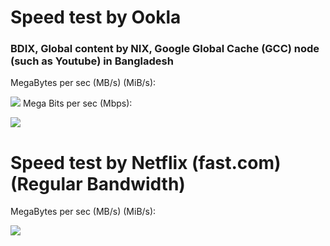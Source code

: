 # Speed test by Ookla 

### BDIX, Global content by NIX, Google Global Cache (GCC) node (such as Youtube) in Bangladesh

MegaBytes per sec (MB/s) (MiB/s):

![](https://coderanwar.github.io/wifi/speedtest1.png)
Mega Bits per sec (Mbps):

![](https://coderanwar.github.io/wifi/speedtest.png)


# Speed test by Netflix (fast.com) (Regular Bandwidth)
MegaBytes per sec (MB/s) (MiB/s):

![](https://coderanwar.github.io/wifi/fast.png)
